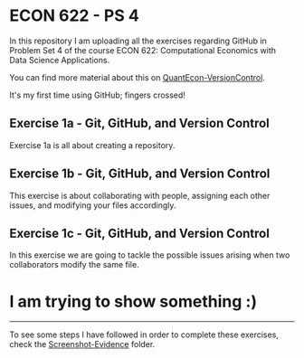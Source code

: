 # ECON 622 - PS 4

In this repository I am uploading all the exercises regarding GitHub in Problem Set 4 of the course ECON 622: Computational Economics with Data Science Applications.

You can find more material about this on [QuantEcon-VersionControl](https://julia.quantecon.org/more_julia/version_control.html).


It's my first time using GitHub; fingers crossed!


## Exercise 1a - Git, GitHub, and Version Control
Exercise 1a is all about creating a repository.

## Exercise 1b - Git, GitHub, and Version Control
This exercise is about collaborating with people, assigning each other issues, and modifying your files accordingly.

## Exercise 1c - Git, GitHub, and Version Control
In this exercise we are going to tackle the possible issues arising when two collaborators modify the same file.

# I am trying to show something :)

----
To see some steps I have followed in order to complete these exercises, check the [Screenshot-Evidence](https://github.com/loforteg/ECON622-PS4/tree/master/Screenshot-Evidence) folder.
